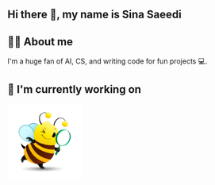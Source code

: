 ## Hi there 👋, my name is Sina Saeedi

## 🙋‍♂️ About me

I'm a huge fan of AI, CS, and writing code for fun projects 💻. 

## 🔭 I'm currently working on

[<img src="assets/bee.jpg" alt="" height="150px">](https://github.com/sinacd)

